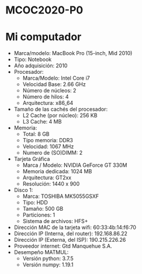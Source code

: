 # MCOC2020-P0

# Mi computador
* Marca/modelo: MacBook Pro (15-inch, Mid 2010)
* Tipo: Notebook
* Año adquisición: 2010
* Procesador:
  * Marca/Modelo: Intel Core i7
  * Velocidad Base: 2.66 GHz
  * Número de núcleos: 2
  * Número de hilos: 4
  * Arquitectura: x86_64
* Tamaño de las cachés del procesador:
  * L2 Cache (por núcleo):	256 KB
  * L3 Cache:	4 MB
* Memoria:
  * Total: 8 GB
  * Tipo memoria: DDR3
  * Velocidad: 1067 MHz
  * Numero de (SO)DIMM: 2
* Tarjeta Gráfica
  * Marca / Modelo: NVIDIA GeForce GT 330M
  * Memoria dedicada: 1024 MB
  * Arquitectura: GT2xx
  * Resolución: 1440 x 900
* Disco 1: 
  * Marca: TOSHIBA MK5055GSXF
  * Tipo: HDD
  * Tamaño: 500 GB
  * Particiones: 1
  * Sistema de archivos: HFS+
* Dirección MAC de la tarjeta wifi: 60:33:4b:14:f6:70
* Dirección IP (Interna, del router): 192.168.86.22
* Dirección IP (Externa, del ISP): 190.215.226.26
* Proveedor internet: Gtd Manquehue S.A.
* Desempeño MATMUL:
  * Versión python: 3.7.5
  * Versión numpy: 1.19.1
  
  

